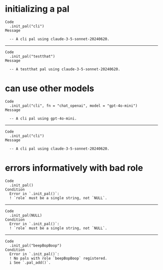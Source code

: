 # initializing a pal

    Code
      .init_pal("cli")
    Message
      
      -- A cli pal using claude-3-5-sonnet-20240620. 

---

    Code
      .init_pal("testthat")
    Message
      
      -- A testthat pal using claude-3-5-sonnet-20240620. 

# can use other models

    Code
      .init_pal("cli", fn = "chat_openai", model = "gpt-4o-mini")
    Message
      
      -- A cli pal using gpt-4o-mini. 

---

    Code
      .init_pal("cli")
    Message
      
      -- A cli pal using claude-3-5-sonnet-20240620. 

# errors informatively with bad role

    Code
      .init_pal()
    Condition
      Error in `.init_pal()`:
      ! `role` must be a single string, not `NULL`.

---

    Code
      .init_pal(NULL)
    Condition
      Error in `.init_pal()`:
      ! `role` must be a single string, not `NULL`.

---

    Code
      .init_pal("beepBopBoop")
    Condition
      Error in `.init_pal()`:
      ! No pals with role `beepBopBoop` registered.
      i See `.pal_add()`.

